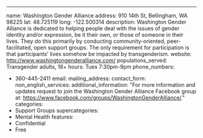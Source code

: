 ---
name: Washington Gender Alliance
address: 910 14th St, Bellingham, WA 98225
lat: 48.725119
long: -122.500314
description: Washington Gender Alliance is dedicated to helping people deal with the issues of gender identity and/or expression, be it their own, or those of someone in their lives. They do this primarily by conducting community-oriented, peer-facilitated, open support groups. The only requirement for participation is that participants' lives somehow be impacted by transgenderism.
website: http://www.washingtongenderalliance.com/
populations_served: Transgender adults, 18+
hours: Tues 7:30pm-9pm
phone_numbers: 
  - 360-445-2411
email:
mailing_address:
contact_form:
non_english_services: 
additional_information: "For more information and updates request to join the Washington Gender Alliance Facebook group at: <https://www.facebook.com/groups/WashingtonGenderAlliance/>."
categories:
  - Support Groups
supercategories:
  - Mental Health
features:
  - Confidential
  - Free